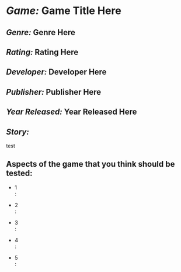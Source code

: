 <h1><i>Game:</i> Game Title Here</h1>

<h2><i>Genre:</i> Genre Here</h2>

<h2><i>Rating:</i> Rating Here</h2>

<h2><i>Developer:</i> Developer Here</h2>

<h2><i>Publisher:</i> Publisher Here</h2>

<h2><i>Year Released:</i> Year Released Here</h2>

<h2><i>Story:</i></h2>
<p>test</p>

<h2>Aspects of the game that you think should be tested:</h2>

<ul>
  <li>1</li>: <p></p>
  <li>2</li>: <p></p>
  <li>3</li>: <p></p>
  <li>4</li>: <p></p>
  <li>5</li>: <p></p>
</ul>
